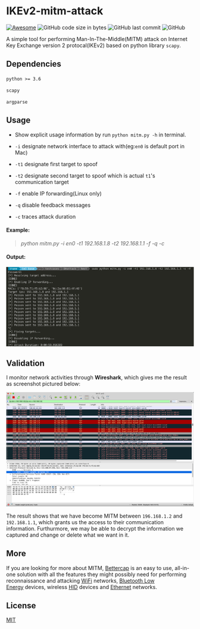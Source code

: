 # IKEv2-mitm-attack

[![Awesome](https://awesome.re/badge.svg)](https://awesome.re)
![GitHub code size in bytes](https://img.shields.io/github/languages/code-size/freesinger/IKEv2-mitm-attack.svg)
![GitHub last commit](https://img.shields.io/github/last-commit/freesinger/IKEv2-mitm-attack.svg)
![GitHub](https://img.shields.io/github/license/freesinger/IKEv2-mitm-attack.svg)

A simple tool for performing Man-In-The-Middle(MITM) attack on Internet Key Exchange version 2 protocal(IKEv2) based on python library `scapy`.

## Dependencies

`python >= 3.6`

`scapy`

`argparse`

## Usage

- Show explicit usage information by run `python mitm.py -h` in terminal.

- `-i` designate network interface to attack with(eg:`en0` is default port in Mac)

- `-t1` designate first target to spoof

- `-t2` designate second target to spoof which is actual `t1`'s communication target

- `-f` enable IP forwarding(Linux only)

- `-q` disable feedback messages

- `-c` traces attack duration

#### Example:

> *python mitm.py -i en0 -t1 192.168.1.8 -t2 192.168.1.1 -f -q -c*

#### Output:

![sample](images/sample.png)

## Validation

I monitor network activities through **Wireshark**, which gives me the result as screenshot pictured below:

![wsharkmonitor](images/wsharkmonitor.png)

The result shows that we have become MITM between `196.168.1.2` and `192.168.1.1`, which grants us the access to their communication information. Furthurmore, we may be able to decrypt the information we captured and change or delete what we want in it.

## More

If you are looking for more about MITM, [Bettercap](https://github.com/bettercap/bettercap) is an easy to use, all-in-one solution with all the features they might possibly need for performing reconnaissance and attacking [WiFi](https://www.bettercap.org/modules/wifi/) networks, [Bluetooth Low Energy](https://www.bettercap.org/modules/ble/) devices, wireless [HID](https://www.bettercap.org/modules/hid/) devices and [Ethernet](https://www.bettercap.org/modules/ethernet) networks.

## License

[MIT](https://github.com/freesinger/IKEv2-mitm-attack/blob/master/LICENSE)
